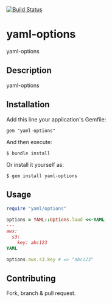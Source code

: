 [![Build Status](https://secure.travis-ci.org/samuelkadolph/yaml-options.png?branch=master)](http://travis-ci.org/samuelkadolph/yaml-options)

# yaml-options

yaml-options

## Description

yaml-options

## Installation

Add this line your application's Gemfile:

    gem "yaml-options"

And then execute:

    $ bundle install

Or install it yourself as:

    $ gem install yaml-options

## Usage

```ruby
require "yaml/options"

options = YAML::Options.load <<-YAML
---
aws:
  s3:
    key: abc123
YAML

options.aws.s3.key # => "abc123"
```

## Contributing

Fork, branch & pull request.
